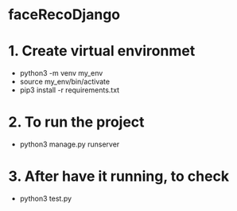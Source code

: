 ﻿# faceRecoDjango
# 1. Create virtual environmet
* python3 -m venv my_env
* source my_env/bin/activate
* pip3 install -r requirements.txt

# 2. To run the project
* python3 manage.py runserver

# 3. After have it running, to check
* python3 test.py
